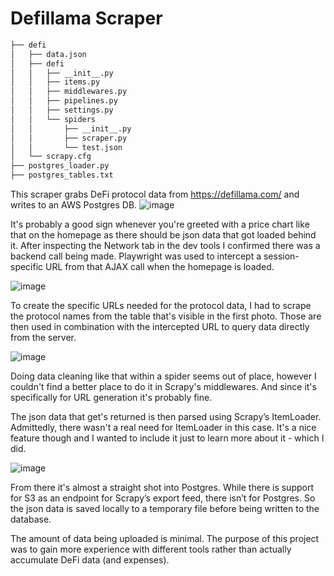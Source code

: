 # Defillama Scraper
```bash
├── defi
│   ├── data.json
│   ├── defi
│   │   ├── __init__.py
│   │   ├── items.py
│   │   ├── middlewares.py
│   │   ├── pipelines.py
│   │   ├── settings.py
│   │   └── spiders
│   │       ├── __init__.py
│   │       ├── scraper.py
│   │       └── test.json
│   └── scrapy.cfg
├── postgres_loader.py
├── postgres_tables.txt
```
This scraper grabs DeFi protocol data from https://defillama.com/ and writes to an AWS Postgres DB.
![image](https://user-images.githubusercontent.com/62268115/159244693-828fae04-26c1-42d7-a371-fbf3da8b82ef.png)


It's probably a good sign whenever you're greeted with a price chart like that on the homepage as there should be json data that got loaded behind it. After inspecting the Network tab in the dev tools I confirmed there was a backend call being made.  Playwright was used to intercept a session-specific URL from that AJAX call when the homepage is loaded. 

![image](https://user-images.githubusercontent.com/62268115/159244955-c8ee8bf3-c448-41f6-a41f-8c480ab4f8f1.png)

To create the specific URLs needed for the protocol data, I had to scrape the protocol names from the table that's visible in the first photo.  Those are then used in combination with the intercepted URL to query data directly from the server.

![image](https://user-images.githubusercontent.com/62268115/159245704-e347d638-03e4-4dc5-9fde-6acff2436316.png)

Doing data cleaning like that within a spider seems out of place, however I couldn't find a better place to do it in Scrapy's middlewares.  And since it's specifically for URL generation it's probably fine.

The json data that get's returned is then parsed using Scrapy’s ItemLoader.  Admittedly, there wasn't a real need for ItemLoader in this case. It's a nice feature though and I wanted to include it just to learn more about it - which I did.

![image](https://user-images.githubusercontent.com/62268115/159249723-129f40bf-eb03-4302-b046-0d2abd974447.png)

From there it's almost a straight shot into Postgres. While there is support for S3 as an endpoint for Scrapy’s export feed, there isn’t for Postgres. So the json data is saved locally to a temporary file before being written to the database.

The amount of data being uploaded is minimal. The purpose of this project was to gain more experience with different tools rather than actually accumulate DeFi data (and expenses).
